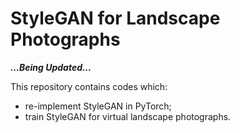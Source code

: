 # StyleGAN for Landscape Photographs

***...Being Updated...***

This repository contains codes which:
- re-implement StyleGAN in PyTorch;
- train StyleGAN for virtual landscape photographs.

